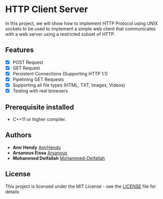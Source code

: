 # HTTP Client Server
In this project, we will show how to implement HTTP Protocol using UNIX sockets to be used to implement a simple web client
that communicates with a web server using a restricted subset of HTTP.<br/>

## Features
- [x] POST Request
- [x] GET Request
- [x] Persistent Connections (Supporting HTTP 1.1)
- [x] Pipelining GET Requests
- [x] Supporting all file types (HTML, TXT, Images, Videos)
- [x] Testing with real browsers

## Prerequisite installed
- C++11 or higher compiler.

## Authors
* **Amr Hendy** [AmrHendy](https://github.com/AmrHendy)
* **Arsanous Eissa** [Arsanous](https://github.com/Arsanuos)
* **Mohammed Deifallah** [Mohammed-Deifallah](https://github.com/Mohammed-Deifallah)

## License
This project is licensed under the MIT License - see the [LICENSE](LICENSE) file for details
